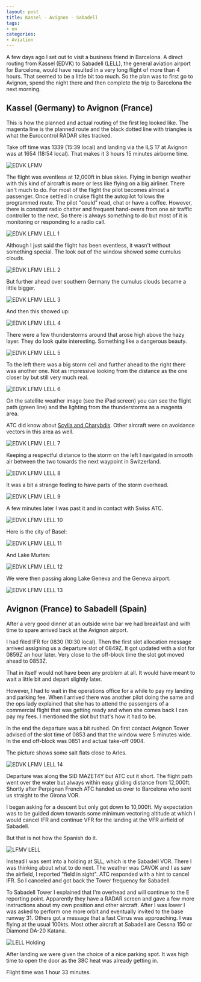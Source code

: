```yaml
---
layout: post
title: Kassel - Avignon - Sabadell
tags:
- en
categories:
- Aviation
---
```

A few days ago I set out to visit a business friend in Barcelona. A direct routing from Kassel (EDVK) to Sabadell (LELL), the general aviation airport for Barcelona, would have resulted in a very long flight of more than 4 hours. That seemed to be a little bit too much. So the plan was to first go to Avignon, spend the night there and then complete the trip to Barcelona the next morning.

## Kassel (Germany) to Avignon (France)

This is how the planned and actual routing of the first leg looked like. The magenta line is the planned route and the black dotted line with triangles is what the Eurocontrol RADAR sites tracked.

Take off time was 1339 (15:39 local) and landing via the ILS 17 at Avignon was at 1654 (18:54 local). That makes it 3 hours 15 minutes airborne time.

![EDVK LFMV](/img/posts/2015-07-EDVK-LFMV-LELL/EDVK-LFMV.png)

The flight was eventless at 12,000ft in blue skies. Flying in benign weather with this kind of aircraft is more or less like flying on a big airliner. There isn't much to do. For most of the flight the pilot becomes almost a passenger. Once settled in cruise flight the autopilot follows the programmed route. The pilot "could" read, chat or have a coffee. However, there is constant radio chatter and frequent hand-overs from one air traffic controller to the next. So there is always something to do but most of it is monitoring or responding to a radio call.

![EDVK LFMV LELL 1](/img/posts/2015-07-EDVK-LFMV-LELL/EDVK-LFMV-LELL-1.jpg)

Although I just said the flight has been eventless, it wasn't without something special. The look out of the window showed some cumulus clouds.

![EDVK LFMV LELL 2](/img/posts/2015-07-EDVK-LFMV-LELL/EDVK-LFMV-LELL-2.jpg)

But further ahead over southern Germany the cumulus clouds became a little bigger.

![EDVK LFMV LELL 3](/img/posts/2015-07-EDVK-LFMV-LELL/EDVK-LFMV-LELL-3.jpg)

And then this showed up:

![EDVK LFMV LELL 4](/img/posts/2015-07-EDVK-LFMV-LELL/EDVK-LFMV-LELL-4.jpg)

There were a few thunderstorms around that arose high above the hazy layer. They do look quite interesting. Something like a dangerous beauty.

![EDVK LFMV LELL 5](/img/posts/2015-07-EDVK-LFMV-LELL/EDVK-LFMV-LELL-5.jpg)

To the left there was a big storm cell and further ahead to the right there was another one. Not as impressive looking from the distance as the one closer by but still very much real.

![EDVK LFMV LELL 6](/img/posts/2015-07-EDVK-LFMV-LELL/EDVK-LFMV-LELL-6.jpg)

On the satellite weather image (see the iPad screen) you can see the flight path (green line) and the lighting from the thunderstorms as a magenta area.

ATC did know about [Scylla and Charybdis](https://en.wikipedia.org/wiki/Between_Scylla_and_Charybdis). Other aircraft were on avoidance vectors in this area as well.

![EDVK LFMV LELL 7](/img/posts/2015-07-EDVK-LFMV-LELL/EDVK-LFMV-LELL-7.jpg)

Keeping a respectful distance to the storm on the left I navigated in smooth air between the two towards the next waypoint in Switzerland.

![EDVK LFMV LELL 8](/img/posts/2015-07-EDVK-LFMV-LELL/EDVK-LFMV-LELL-8.jpg)

It was a bit a strange feeling to have parts of the storm overhead.

![EDVK LFMV LELL 9](/img/posts/2015-07-EDVK-LFMV-LELL/EDVK-LFMV-LELL-9.jpg)

A few minutes later I was past it and in contact with Swiss ATC.

![EDVK LFMV LELL 10](/img/posts/2015-07-EDVK-LFMV-LELL/EDVK-LFMV-LELL-10.jpg)

Here is the city of Basel:

![EDVK LFMV LELL 11](/img/posts/2015-07-EDVK-LFMV-LELL/EDVK-LFMV-LELL-11.jpg)

And Lake Murten:

![EDVK LFMV LELL 12](/img/posts/2015-07-EDVK-LFMV-LELL/EDVK-LFMV-LELL-12.jpg)

We were then passing along Lake Geneva and the Geneva airport.

![EDVK LFMV LELL 13](/img/posts/2015-07-EDVK-LFMV-LELL/EDVK-LFMV-LELL-13.jpg)


## Avignon (France) to Sabadell (Spain)
After a very good dinner at an outside wine bar we had breakfast and with time to spare arrived back at the Avignon airport.

I had filed IFR for 0830 (10:30 local). Then the first slot allocation message arrived assigning us a departure slot of 0849Z. It got updated with a slot for 0859Z an hour later. Very close to the off-block time the slot got moved ahead to 0853Z.

That in itself would not have been any problem at all. It would have meant to wait a little bit and depart slightly later.

However, I had to wait in the operations office for a while to pay my landing and parking fee. When I arrived there was another pilot doing the same and the ops lady explained that she has to attend the passengers of a commercial flight that was getting ready and when she comes back I can pay my fees. I mentioned the slot but that's how it had to be.

In the end the departure was a bit rushed. On first contact Avignon Tower advised of the slot time of 0853 and that the window were 5 minutes wide. In the end off-block was 0851 and actual take-off 0904. 

The picture shows some salt flats close to Arles.

![EDVK LFMV LELL 14](/img/posts/2015-07-EDVK-LFMV-LELL/EDVK-LFMV-LELL-14.jpg)

Departure was along the SID MAZET4Y but ATC cut it short. The flight path went over the water but always within easy gliding distance from 12,000ft. Shortly after Perpignan French ATC handed us over to Barcelona who sent us straight to the Girona VOR.

I began asking for a descent but only got down to 10,000ft. My expectation was to be guided down towards some minimum vectoring altitude at which I would cancel IFR and continue VFR for the landing at the VFR airfield of Sabadell.

But that is not how the Spanish do it.

![LFMV LELL](/img/posts/2015-07-EDVK-LFMV-LELL/LFMV-LELL.png)

Instead I was sent into a holding at SLL, which is the Sabadell VOR. There I was thinking about what to do next. The weather was CAVOK and I as saw the airfield, I reported "field in sight". ATC responded with a hint to cancel IFR. So I canceled and got back the Tower frequency for Sabadell.

To Sabadell Tower I explained that I'm overhead and will continue to the E reporting point. Apparently they have a RADAR screen and gave a few more instructions about my own position and other aircraft. After I was lower I was asked to perform one more orbit and eventually invited to the base runway 31. Others got a message that a fast Cirrus was approaching. I was flying at the usual 100kts. Most other aircraft at Sabadell are Cessna 150 or Diamond DA-20 Katana.

![LELL Holding](/img/posts/2015-07-EDVK-LFMV-LELL/LELL-Holding.png)

After landing we were given the choice of a nice parking spot. It was high time to open the door as the 38C heat was already getting in.

Flight time was 1 hour 33 minutes.
